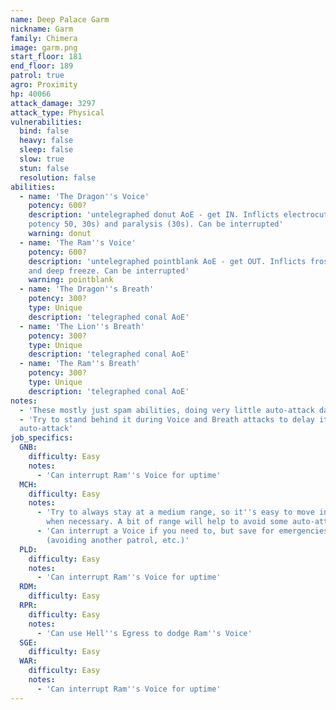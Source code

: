 ```yaml
---
name: Deep Palace Garm
nickname: Garm
family: Chimera
image: garm.png
start_floor: 181
end_floor: 189
patrol: true
agro: Proximity
hp: 40066
attack_damage: 3297
attack_type: Physical
vulnerabilities:
  bind: false
  heavy: false
  sleep: false
  slow: true
  stun: false
  resolution: false
abilities:
  - name: 'The Dragon''s Voice'
    potency: 600?
    description: 'untelegraphed donut AoE - get IN. Inflicts electrocution (DoT
    potency 50, 30s) and paralysis (30s). Can be interrupted'
    warning: donut
  - name: 'The Ram''s Voice'
    potency: 600?
    description: 'untelegraphed pointblank AoE - get OUT. Inflicts frostbite
    and deep freeze. Can be interrupted'
    warning: pointblank
  - name: 'The Dragon''s Breath'
    potency: 300?
    type: Unique
    description: 'telegraphed conal AoE'
  - name: 'The Lion''s Breath'
    potency: 300?
    type: Unique
    description: 'telegraphed conal AoE'
  - name: 'The Ram''s Breath'
    potency: 300?
    type: Unique
    description: 'telegraphed conal AoE'
notes:
  - 'These mostly just spam abilities, doing very little auto-attack damage'
  - 'Try to stand behind it during Voice and Breath attacks to delay its next
  auto-attack'
job_specifics:
  GNB:
    difficulty: Easy
    notes:
      - 'Can interrupt Ram''s Voice for uptime'
  MCH:
    difficulty: Easy
    notes:
      - 'Try to always stay at a medium range, so it''s easy to move in or out
        when necessary. A bit of range will help to avoid some auto-attacks too'
      - 'Can interrupt a Voice if you need to, but save for emergencies
        (avoiding another patrol, etc.)'
  PLD:
    difficulty: Easy
    notes:
      - 'Can interrupt Ram''s Voice for uptime'
  RDM:
    difficulty: Easy
  RPR:
    difficulty: Easy
    notes:
      - 'Can use Hell''s Egress to dodge Ram''s Voice'
  SGE:
    difficulty: Easy
  WAR:
    difficulty: Easy
    notes:
      - 'Can interrupt Ram''s Voice for uptime'
---
```

